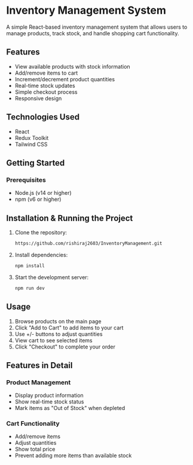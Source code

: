 # Inventory Management System

A simple React-based inventory management system that allows users to manage products, track stock, and handle shopping cart functionality.

## Features

- View available products with stock information
- Add/remove items to cart
- Increment/decrement product quantities
- Real-time stock updates
- Simple checkout process
- Responsive design

## Technologies Used

- React
- Redux Toolkit
- Tailwind CSS

## Getting Started

### Prerequisites

- Node.js (v14 or higher)
- npm (v6 or higher)

## Installation & Running the Project

1. Clone the repository:

   ```bash
   https://github.com/rishiraj2603/InventoryManagement.git
   ```

2. Install dependencies:

   ```bash
   npm install
   ```

3. Start the development server:
   ```bash
   npm run dev
   ```

## Usage

1. Browse products on the main page
2. Click "Add to Cart" to add items to your cart
3. Use +/- buttons to adjust quantities
4. View cart to see selected items
5. Click "Checkout" to complete your order

## Features in Detail

### Product Management

- Display product information
- Show real-time stock status
- Mark items as "Out of Stock" when depleted

### Cart Functionality

- Add/remove items
- Adjust quantities
- Show total price
- Prevent adding more items than available stock
